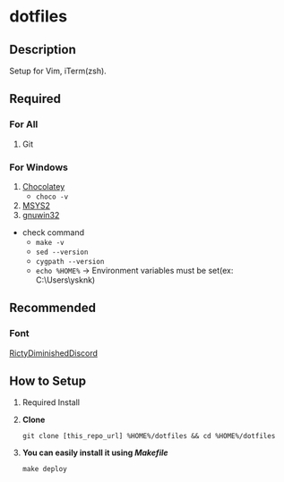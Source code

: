 # dotfiles

## Description

Setup for Vim, iTerm(zsh).

## Required

### For All

1. Git

### For Windows

1. [Chocolatey](https://chocolatey.org/install)
    - `choco -v`
1. [MSYS2](http://www.msys2.org/)
1. [gnuwin32](http://gnuwin32.sourceforge.net/packages/make.htm)

- check command
    - `make -v`
    - `sed --version`
    - `cygpath --version`
    - `echo %HOME%` -> Environment variables must be set(ex: C:\Users\ysknk)

## Recommended

### Font
[RictyDiminishedDiscord](https://github.com/edihbrandon/RictyDiminished)

## How to Setup

1. Required Install

1. **Clone**
    ```
    git clone [this_repo_url] %HOME%/dotfiles && cd %HOME%/dotfiles
    ```
1. **You can easily install it using *Makefile***
    ```
    make deploy
    ```


